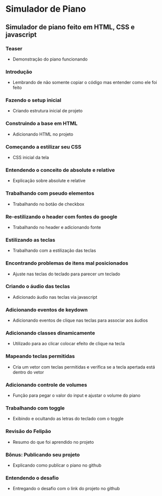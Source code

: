# Simulador de Piano

## Simulador de piano feito em HTML, CSS e javascript

### Teaser
- Demonstração do piano funcionando

### Introdução
- Lembrando de não somente copiar o código mas entender como ele foi feito

### Fazendo o setup inicial
- Criando estrutura inicial de projeto

### Construindo a base em HTML
- Adicionando HTML no projeto

### Começando a estilizar seu CSS
- CSS inicial da tela

### Entendendo o conceito de absolute e relative
- Explicação sobre absolute e relative

### Trabalhando com pseudo elementos
- Trabalhando no botão de checkbox

### Re-estilizando o header com fontes do google
- Trabalhando no header e adicionando fonte

### Estilizando as teclas
- Trabalhando com a estilização das teclas

### Encontrando problemas de itens mal posicionados
- Ajuste nas teclas do teclado para parecer um teclado

### Criando o áudio das teclas
- Adicionado áudio nas teclas via javascript

### Adicionando eventos de keydown
- Adicionando eventos de clique nas teclas para associar aos áudios

### Adicionando classes dinamicamente
- Utilizado para ao clicar colocar efeito de clique na tecla

### Mapeando teclas permitidas
- Cria um vetor com teclas permitidas e verifica se a tecla apertada está dentro do vetor

### Adicionando controle de volumes
- Função para pegar o valor do input e ajustar o volume do piano

### Trabalhando com toggle
- Exibindo e ocultando as letras do teclado com o toggle

### Revisão do Felipão
- Resumo do que foi aprendido no projeto

### Bônus: Publicando seu projeto
- Explicando como publicar o piano no github

### Entendendo o desafio
- Entregando o desafio com o link do projeto no github
